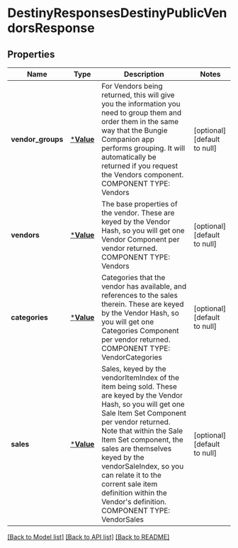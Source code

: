 # DestinyResponsesDestinyPublicVendorsResponse

## Properties
Name | Type | Description | Notes
------------ | ------------- | ------------- | -------------
**vendor_groups** | [***Value**](Value.md) | For Vendors being returned, this will give you the information you need to group them and order them in the same way that the Bungie Companion app performs grouping. It will automatically be returned if you request the Vendors component.  COMPONENT TYPE: Vendors | [optional] [default to null]
**vendors** | [***Value**](Value.md) | The base properties of the vendor. These are keyed by the Vendor Hash, so you will get one Vendor Component per vendor returned.  COMPONENT TYPE: Vendors | [optional] [default to null]
**categories** | [***Value**](Value.md) | Categories that the vendor has available, and references to the sales therein. These are keyed by the Vendor Hash, so you will get one Categories Component per vendor returned.  COMPONENT TYPE: VendorCategories | [optional] [default to null]
**sales** | [***Value**](Value.md) | Sales, keyed by the vendorItemIndex of the item being sold. These are keyed by the Vendor Hash, so you will get one Sale Item Set Component per vendor returned.  Note that within the Sale Item Set component, the sales are themselves keyed by the vendorSaleIndex, so you can relate it to the corrent sale item definition within the Vendor&#39;s definition.  COMPONENT TYPE: VendorSales | [optional] [default to null]

[[Back to Model list]](../README.md#documentation-for-models) [[Back to API list]](../README.md#documentation-for-api-endpoints) [[Back to README]](../README.md)


